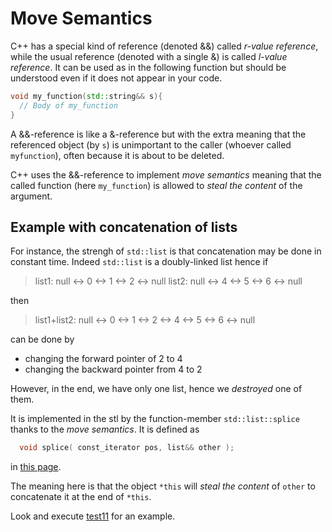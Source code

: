 Move Semantics
===============

C++ has a special kind of reference (denoted &&) called *r-value reference*,
while the usual reference (denoted with a single &) is called *l-value reference*.
It can be used as in the following function but should be understood even if it does not appear in your code.
```C++
void my_function(std::string&& s){
  // Body of my_function
}
```
A &&-reference is like a &-reference but with the extra meaning that the referenced object (by `s`) is unimportant to the caller (whoever called `myfunction`), often because it is about to be deleted.

C++ uses the &&-reference to implement *move semantics* meaning that
the called function (here `my_function`) is allowed to *steal the content* 
of the argument.

Example with concatenation of lists
------------------------------------

For instance, the strengh of `std::list` is that concatenation may be done in constant time.
Indeed `std::list` is a doubly-linked list hence if

> list1:  null <-> 0 <-> 1 <-> 2 <-> null
> list2:  null <-> 4 <-> 5 <-> 6 <-> null

then

> list1+list2: null <-> 0 <-> 1 <-> 2 <-> 4 <-> 5 <-> 6 <-> null

can be done by 

- changing the forward pointer of 2 to 4
- changing the backward pointer from 4 to 2

However, in the end, we have only one list, hence we *destroyed* one of them.

It is implemented in the stl by the function-member `std::list::splice` thanks
to the *move semantics*.
It is defined as
```C++
  void splice( const_iterator pos, list&& other ); 
```
in [this page](https://en.cppreference.com/w/cpp/container/list/splice).

The meaning here is that the object `*this` will *steal the content* of `other`
to concatenate it at the end of `*this`.

Look and execute [test11](test11-splice.cpp) for an example.



